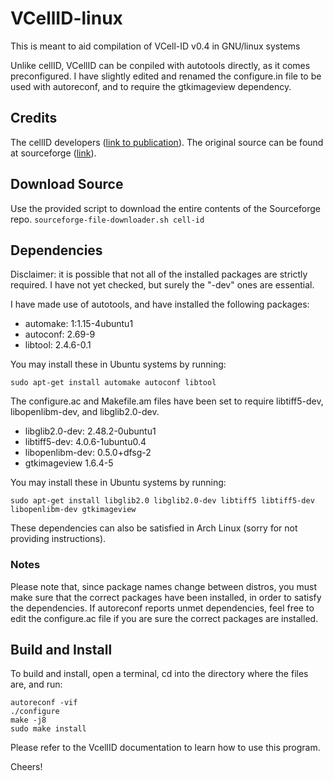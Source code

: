 # VCellID-linux
This is meant to aid compilation of VCell-ID v0.4 in GNU/linux systems

Unlike cellID, VCellID can be conpiled with autotools directly, as it comes preconfigured.
I have slightly edited and renamed the configure.in file to be used with autoreconf, and to require the gtkimageview dependency.

## Credits
The cellID developers ([link to publication](http://dx.doi.org/10.1002/0471142727.mb1418s100)).
The original source can be found at sourceforge ([link](https://sourceforge.net/projects/cell-id/)).

## Download Source
Use the provided script to download the entire contents of the Sourceforge repo.
`sourceforge-file-downloader.sh cell-id`

## Dependencies
Disclaimer: it is possible that not all of the installed packages are strictly required. I have not yet checked, but surely the "-dev" ones are essential.

I have made use of autotools, and have installed the following packages:
* automake: 1:1.15-4ubuntu1
* autoconf: 2.69-9
* libtool: 2.4.6-0.1

You may install these in Ubuntu systems by running:

`sudo apt-get install automake autoconf libtool`

The configure.ac and Makefile.am files have been set to require libtiff5-dev, libopenlibm-dev, and libglib2.0-dev.
* libglib2.0-dev: 2.48.2-0ubuntu1
* libtiff5-dev: 4.0.6-1ubuntu0.4
* libopenlibm-dev: 0.5.0+dfsg-2
* gtkimageview 1.6.4-5

You may install these in Ubuntu systems by running:

`sudo apt-get install libglib2.0 libglib2.0-dev libtiff5 libtiff5-dev libopenlibm-dev gtkimageview`

These dependencies can also be satisfied in Arch Linux (sorry for not providing instructions).

### Notes

Please note that, since package names change between distros, you must make sure that the correct packages have been installed, in order to satisfy the dependencies. If autoreconf reports unmet dependencies, feel free to edit the configure.ac file if you are sure the correct packages are installed.

## Build and Install

To build and install, open a terminal, cd into the directory where the files are, and run:

    autoreconf -vif
    ./configure
    make -j8
    sudo make install

Please refer to the VcellID documentation to learn how to use this program.

Cheers!
